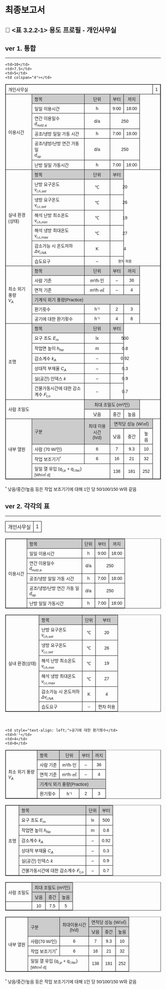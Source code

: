 # 최종보고서

## 🔹 <표 3.2.2-1> 용도 프로필 - 개인사무실

## ver 1. 통합
---
<!DOCTYPE html>
<html lang="ko">
<head>
  <meta charset="UTF-8">
  <title>개인사무실 환경 설정</title>
  <style>
    body {
      font-family: "Malgun Gothic", sans-serif;
      font-size: 14px;
    }
    table {
      border-collapse: collapse;
      width: 100%;
      margin-bottom: 20px;
    }
    th, td {
      border: 1px solid #000;
      padding: 5px 8px;
      vertical-align: middle;
    }
    th {
      background-color: #eee;
    }
    .center {
      text-align: center;
    }
    .left {
      text-align: left;
    }
    .gray {
      background-color: #ccc;
    }
  </style>
</head>
<body>

 <table border="1" cellspacing="0" cellpadding="5" style="border-collapse: collapse; font-family: 'Malgun Gothic', sans-serif; font-size: 14px; text-align: center; width: 100%;">
  <!-- Title Row -->
  <tr>
    <td colspan="8" style="text-align: left;">개인사무실</td>
    <td>1</td>
  </tr>

  <!-- 이용시간 -->
  <tr>
    <td rowspan="6" style="text-align: left;">이용시간</td>
    <td style="background-color: #ccc; text-align: left;">항목</td>
    <td style="background-color: #ccc;">단위</td>
    <td style="background-color: #ccc;">부터</td>
    <td style="background-color: #ccc;">까지</td>
    <td colspan="4" rowspan="6"></td>
  </tr>
  <tr>
    <td style="text-align: left;">일일 이용시간</td>
    <td>h</td>
    <td>9:00</td>
    <td>18:00</td>
  </tr>
  <tr>
    <td style="text-align: left;">연간 이용일수 <br><i>d<sub>nutz,a</sub></i></td>
    <td>d/a</td>
    <td colspan="2">250</td>
  </tr>
  <tr>
    <td style="text-align: left;">공조/냉방 일일 가동 시간</td>
    <td>h</td>
    <td>7:00</td>
    <td>18:00</td>
  </tr>
  <tr>
    <td style="text-align: left;">공조/냉방/난방 연간 가동 일 <br><i>d<sub>op</sub></i></td>
    <td>d/a</td>
    <td colspan="2">250</td>
  </tr>
  <tr>
    <td style="text-align: left;">난방 일일 가동시간</td>
    <td>h</td>
    <td>7:00</td>
    <td>18:00</td>
  </tr>

  <!-- 실내 환경 -->
  <tr>
    <td rowspan="7" style="text-align: left;">실내 환경(상태)</td>
    <td style="background-color: #ccc; text-align: left;">항목</td>
    <td style="background-color: #ccc;">단위</td>
    <td style="background-color: #ccc;" colspan="1">부터</td>
    <td colspan="5" rowspan="7"></td>
  </tr>
  <tr><td style="text-align: left;">난방 요구온도 <br><i>v<sub>i,h,set</sub></i></td><td>℃</td><td colspan="2">20</td></tr>
  <tr><td style="text-align: left;">냉방 요구온도 <br><i>v<sub>i,c,set</sub></i></td><td>℃</td><td colspan="2">26</td></tr>
  <tr><td style="text-align: left;">해석 난방 최소온도 <br><i>v<sub>i,h,min</sub></i></td><td>℃</td><td colspan="2">19</td></tr>
  <tr><td style="text-align: left;">해석 냉방 최대온도 <br><i>v<sub>i,c,max</sub></i></td><td>℃</td><td colspan="2">27</td></tr>
  <tr><td style="text-align: left;">감소가능 시 온도저하 <br><i>Δv<sub>i,NA</sub></i></td><td>K</td><td colspan="2">4</td></tr>
  <tr><td style="text-align: left;">습도요구</td><td>–</td><td colspan="2" style="font-size: 11px;">편차 허용</td></tr>
 </tr>


  <!-- 최소 외기 풍량 -->
  <tr>
    <td rowspan="6" style="text-align: left;">최소 외기 풍량 <br><i>V<sub>A</sub></i></td>
    <td style="background-color: #ccc; text-align: left;">항목</td>
    <td style="background-color: #ccc;">단위</td>
    <td style="background-color: #ccc;">부터</td>
    <td style="background-color: #ccc;">까지</td>
    <td colspan="4" rowspan="6"></td>
  </tr>
  <tr><td style="text-align: left;">사람 기준</td><td>m³/h·인</td><td>–</td><td>36</td></tr>
  <tr><td style="text-align: left;">면적 기준</td><td>m³/h·㎡</td><td>–</td><td>4</td></tr>
  <tr><td colspan="4" style="text-align: left; background-color: #ccc;">기계식 외기 풍량(Practice)</td></tr>
  <tr><td style="text-align: left;">환기횟수</td><td>h⁻¹</td><td>2</td><td>3</td></tr>
  <tr><td style="text-align: left;">공기에 대한 환기횟수</td><td>h⁻¹</td><td>4</td><td>8</td></tr>

  <!-- 조명 -->
  <tr>
    <td rowspan="7" style="text-align: left;">조명</td>
    <td style="background-color: #ccc; text-align: left;">항목</td>
    <td style="background-color: #ccc;">단위</td>
    <td style="background-color: #ccc;" colspan="1">부터</td>
    <td colspan="5" rowspan="7"></td>
  </tr>
  <tr><td style="text-align: left;">요구 조도 <i>E<sub>m</sub></i></td><td>lx</td><td colspan="2">500</td></tr>
  <tr><td style="text-align: left;">작업면 높이 <i>h<sub>Ne</sub></i></td><td>m</td><td colspan="2">0.8</td></tr>
  <tr><td style="text-align: left;">감소계수 <i>k<sub>A</sub></i></td><td>–</td><td colspan="2">0.92</td></tr>
  <tr><td style="text-align: left;">상대적 부재율 <i>C<sub>A</sub></i></td><td>–</td><td colspan="2">0.3</td></tr>
  <tr><td style="text-align: left;">실(공간) 인덱스 <i>k</i></td><td>–</td><td colspan="2">0.9</td></tr>
  <tr><td style="text-align: left;">건물가동시간에 대한 감소계수 <i>F<sub>t,n</sub></i></td><td>–</td><td colspan="2">0.7</td></tr>

  <!-- 사람 조밀도 -->
  <tr>
    <td rowspan="3" colspan="2" style="text-align: left;">사람 조밀도</td>
    <td colspan="3" style="background-color: #ccc;">최대 조밀도 (m²/인)</td>
    <td colspan="4" rowspan="2"></td>
  </tr>
  <tr>
    <td>낮음</td>
    <td>중간</td>
    <td>높음</td>
  </tr>
  <tr>
    
    <td>10</td>
    <td>7.5</td>
    <td>5</td>
    <td colspan="4"></td>
  </tr>

  <!-- 내부 열원 -->
  <tr>
    <td rowspan="5" colspan="1" style="text-align: left;">내부 열원</td>
    <td rowspan="2" style="text-align: left; background-color: #ccc;">구분</td>
    <td rowspan="2" style="background-color: #ccc;">최대 이용시간<br>(h/d)</td>
    <td colspan="3" style="background-color: #ccc;">면적당 성능 (W/㎡)</td>
    <td colspan="3" rowspan="5"></td>
  </tr>
  <tr>
    <td>낮음</td><td>중간</td><td>높음</td>
  </tr>
  <tr><td style="text-align: left;">사람 (70 W/인)</td><td>6</td><td>7</td><td>9.3</td><td>10</tr>
  <tr><td style="text-align: left;">작업 보조기기<sup>ᵃ</sup></td><td>6</td><td>16</td><td>21</td><td>32</td></tr>
  <tr>
    <td colspan="2" style="text-align: left;">일일 열 유입 (<i>q<sub>I,p</sub> + q<sub>I,fac</sub></i>)<br><span style="font-size: 12px;">[Wh/㎡·d]</span></td>
    <td>138</td><td>181</td><td>252</td>
  </tr>
 </table>

 <!-- 주석 -->
 <p style="font-family: 'Malgun Gothic', sans-serif; font-size: 14px;">
  <sup>ᵃ</sup> 낮음/중간/높음 등은 작업 보조기기에 대해 1인 당 50/100/150 W와 같음
 </p>





## ver 2. 각각의 표
---



<table>
  <tr>
    <td colspan="8" class="left">개인사무실</td>
    <td class="center">1</td>
  </tr>

<!-- 이용시간 -->
<table border="1" cellspacing="0" cellpadding="5" style="border-collapse: collapse; font-family: 'Malgun Gothic', sans-serif; font-size: 14px; text-align: center;">
  <tr>
    <td rowspan="6" style="text-align: left;">이용시간</td>
    <td style="text-align: left; background-color: #ccc;">항목</td>
    <td style="background-color: #ccc;">단위</td>
    <td style="background-color: #ccc;">부터</td>
    <td style="background-color: #ccc;">까지</td>
  </tr>
  <tr>
    <td style="text-align: left;">일일 이용시간</td>
    <td>h</td>
    <td>9:00</td>
    <td>18:00</td>
  </tr>
  <tr>
    <td style="text-align: left;">연간 이용일수<br><span style="font-style: italic;">d<sub>nutz,a</sub></span></td>
    <td>d/a</td>
    <td colspan="2">250</td>
  </tr>
  <tr>
    <td style="text-align: left;">공조/냉방 일일 가동 시간</td>
    <td>h</td>
    <td>7:00</td>
    <td>18:00</td>
  </tr>
  <tr>
    <td style="text-align: left;">공조/냉방/난방 연간 가동 일<br><span style="font-style: italic;">d<sub>op</sub></span></td>
    <td>d/a</td>
    <td colspan="2">250</td>
  </tr>
  <tr>
    <td style="text-align: left;">난방 일일 가동시간</td>
    <td>h</td>
    <td>7:00</td>
    <td>18:00</td>
  </tr>
</table>


  <!-- 실내환경(상태) -->
  <table border="1" cellspacing="0" cellpadding="5" style="border-collapse: collapse; font-family: 'Malgun Gothic', sans-serif; font-size: 14px; text-align: center;">
  <tr>
    <td rowspan="7" style="text-align: left;">실내 환경(상태)</td>
    <td style="text-align: left; background-color: #ccc;">항목</td>
    <td style="background-color: #ccc;">단위</td>
    <td style="background-color: #ccc;">부터</td>
  </tr>
  <tr>
    <td style="text-align: left;">난방 요구온도<br><span style="font-style: italic;">v<sub>i,h,set</sub></span></td>
    <td>℃</td>
    <td>20</td>
  </tr>
  <tr>
    <td style="text-align: left;">냉방 요구온도<br><span style="font-style: italic;">v<sub>i,c,set</sub></span></td>
    <td>℃</td>
    <td>26</td>
  </tr>
  <tr>
    <td style="text-align: left;">해석 난방 최소온도<br><span style="font-style: italic;">v<sub>i,h,min</sub></span></td>
    <td>℃</td>
    <td>19</td>
  </tr>
  <tr>
    <td style="text-align: left;">해석 냉방 최대온도<br><span style="font-style: italic;">v<sub>i,c,max</sub></span></td>
    <td>℃</td>
    <td>27</td>
  </tr>
  <tr>
    <td style="text-align: left;">감소가능 시 온도저하<br><span style="font-style: italic;">Δv<sub>i,NA</sub></span></td>
    <td>K</td>
    <td>4</td>
  </tr>
  <tr>
    <td style="text-align: left;">습도요구</td>
    <td>–</td>
    <td>편차 허용</td>
  </tr>
</table>

 <!-- 최소외기풍량 -->
<br>
<table border="1" cellspacing="0" cellpadding="5" style="border-collapse: collapse; font-family: 'Malgun Gothic', sans-serif; font-size: 14px; text-align: center;">
  <tr>
    <td rowspan="7" style="text-align: left;">최소 외기 풍량<br><span style="font-style: italic;">V<sub>A</sub></span></td>
    <td style="text-align: left; background-color: #ccc;">항목</td>
    <td style="background-color: #ccc;">단위</td>
    <td style="background-color: #ccc;">부터</td>
    <td style="background-color: #ccc;">까지</td>
  </tr>
  <tr>
    <td style="text-align: left;">사람 기준</td>
    <td>m³/h·인</td>
    <td>–</td>
    <td>36</td>
  </tr>
  <tr>
    <td style="text-align: left;">면적 기준</td>
    <td>m³/h·㎡</td>
    <td>–</td>
    <td>4</td>
  </tr>
   <tr>
    <tr>
    <td colspan="5" style="text-align: left; background-color: #ccc;">기계식 외기 풍량(Practice)</td>
   </tr>


  <tr>
    <td style="text-align: left;">환기횟수</td>
    <td>h⁻¹</td>
    <td>2</td>
    <td>3</td>
  </tr>
  <tr>

    <td style="text-align: left;">공기에 대한 환기횟수</td>
    <td>h⁻¹</td>
    <td>4</td>
    <td>8</td>
  </tr>
</table>


<!-- 조명 -->
<table border="1" cellspacing="0" cellpadding="5" style="border-collapse: collapse; font-family: 'Malgun Gothic', sans-serif; font-size: 14px; text-align: center;">
  <tr>
    <td rowspan="7" style="text-align: left;">조명</td>
    <td style="text-align: left; background-color: #ccc;">항목</td>
    <td style="background-color: #ccc;">단위</td>
    <td style="background-color: #ccc;">부터</td>
  </tr>
  <tr>
    <td style="text-align: left;">요구 조도 <span style="font-style: italic;">E<sub>m</sub></span></td>
    <td>lx</td>
    <td>500</td>
  </tr>
  <tr>
    <td style="text-align: left;">작업면 높이 <span style="font-style: italic;">h<sub>Ne</sub></span></td>
    <td>m</td>
    <td>0.8</td>
  </tr>
  <tr>
    <td style="text-align: left;">감소계수 <span style="font-style: italic;">k<sub>A</sub></span></td>
    <td>–</td>
    <td>0.92</td>
  </tr>
  <tr>
    <td style="text-align: left;">상대적 부재율 <span style="font-style: italic;">C<sub>A</sub></span></td>
    <td>–</td>
    <td>0.3</td>
  </tr>
  <tr>
    <td style="text-align: left;">실(공간) 인덱스 <span style="font-style: italic;">k</span></td>
    <td>–</td>
    <td>0.9</td>
  </tr>
  <tr>
    <td style="text-align: left;">건물가동시간에 대한 감소계수 <span style="font-style: italic;">F<sub>t,n</sub></span></td>
    <td>–</td>
    <td>0.7</td>
  </tr>
</table>

 <!-- 사람 조밀도 -->
<table border="1" cellspacing="0" cellpadding="5" style="border-collapse: collapse; font-family: 'Malgun Gothic', sans-serif; font-size: 14px; text-align: center;">
  <tr>
    <td rowspan="2" colspan="2" style="text-align: left;">사람 조밀도</td>
    <td colspan="3" style="background-color: #ccc;">최대 조밀도 (m²/인)</td>
  </tr>
  <tr>
    <td style="background-color: #ccc;">낮음</td>
    <td style="background-color: #ccc;">중간</td>
    <td style="background-color: #ccc;">높음</td>
  </tr>
  <tr>
    <td colspan="2"></td>
    <td>10</td>
    <td>7.5</td>
    <td>5</td>
  </tr>
</table>

 <!-- 내부 열원 -->
<table border="1" cellspacing="0" cellpadding="5" style="border-collapse: collapse; font-family: 'Malgun Gothic', sans-serif; font-size: 14px; text-align: center;">
  <tr>
    <td rowspan="5" colspan="1" style="text-align: left;">내부 열원</td>
    <td rowspan="2" style="text-align: left; background-color: #ccc;">구분</td>
    <td rowspan="2" style="background-color: #ccc;">최대이용시간<br>(h/d)</td>
    <td colspan="3" style="background-color: #ccc;">면적당 성능 (W/㎡)</td>
  </tr>
  <tr>
    <td style="background-color: #ccc;">낮음</td>
    <td style="background-color: #ccc;">중간</td>
    <td style="background-color: #ccc;">높음</td>
  </tr>
  <tr>
    <td style="text-align: left;">사람(70 W/인)</td>
    <td>6</td>
    <td>7</td>
    <td>9.3</td>
    <td>10</td>
  </tr>
  <tr>
    <td style="text-align: left;">작업 보조기기<sup>ᵃ</sup></td>
    <td>6</td>
    <td>16</td>
    <td>21</td>
    <td>32</td>
  </tr>
  <tr>
    <td colspan="2" style="text-align: left;">일일 열 유입 (<span style="font-style: italic;">q<sub>I,p</sub> + q<sub>I,fac</sub></span>)<br><span style="font-size: 12px;">[Wh/㎡·d]</span></td>
    <td>138</td>
    <td>181</td>
    <td>252</td>
  </tr>
</table>

 <!-- 주석 -->
<p style="font-family: 'Malgun Gothic', sans-serif; font-size: 14px;">
  <sup>ᵃ</sup> 낮음/중간/높음 등은 작업 보조기기에 대해 1인 당 50/100/150 W와 같음
</p>